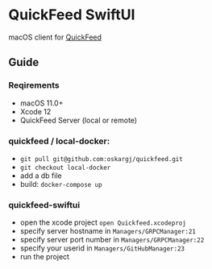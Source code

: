 # QuickFeed SwiftUI

macOS client for [QuickFeed](https://github.com/autograde/quickfeed)


## Guide
### Reqirements
* macOS 11.0+
* Xcode 12
* QuickFeed Server (local or remote)

### quickfeed / local-docker:
* `git pull git@github.com:oskargj/quickfeed.git`
* `git checkout local-docker`
* add a db file
* build: `docker-compose up`

### quickfeed-swiftui
* open the xcode project
`open Quickfeed.xcodeproj`
* specify server hostname in `Managers/GRPCManager:21`
* specify server port number in `Managers/GRPCManager:22`
* specify your userid in `Managers/GitHubManager:23`
* run the project
